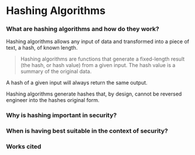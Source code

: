 # Hashing Algorithms 

### What are hashing algorithms and how do they work?

Hashing algorithms allows any input of data and transformed into a piece of text, a hash, of known length.
> Hashing algorithms are functions that generate a fixed-length result (the hash, or hash value) from a given input. The hash value is a summary of the original data.

A hash of a given input will always return the same output.

Hashing algorithms generate hashes that, by design, cannot be reversed engineer into the hashes original form.

### Why is hashing important in security?

### When is having best suitable in the context of security?

### Works cited
